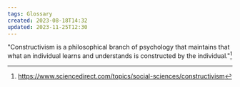 ```yaml
---
tags: Glossary
created: 2023-08-18T14:32
updated: 2023-11-25T12:30
---
```

"Constructivism is a philosophical branch of psychology that maintains that what an individual learns and understands is constructed by the individual."[^1]

[^1]: https://www.sciencedirect.com/topics/social-sciences/constructivism